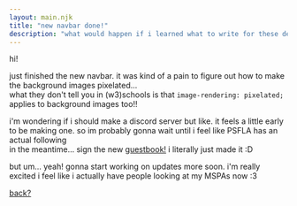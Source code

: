 ```yaml
---
layout: main.njk
title: "new navbar done!"
description: "what would happen if i learned what to write for these descriptions"
---
```


hi!

just finished the new navbar. it was kind of a pain to figure out how to make the background images pixelated...\
what they don't tell you in (w3)schools is that `image-rendering: pixelated;` applies to background images too!! 

i'm wondering if i should make a discord server but like. it feels a little early to be making one. so im probably gonna wait until i feel like PSFLA has an actual following\
in the meantime... sign the new [guestbook!](https://psfla.atabook.org/) i literally just made it :D 

but um... yeah! gonna start working on updates more soon. i'm really excited i feel like i actually have people looking at my MSPAs now :3

[back?](../)